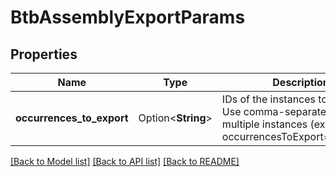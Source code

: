 # BtbAssemblyExportParams

## Properties

Name | Type | Description | Notes
------------ | ------------- | ------------- | -------------
**occurrences_to_export** | Option<**String**> | IDs of the instances to retrieve. Use comma-separated IDs for multiple instances (example: occurrencesToExport=JHK,JHD). | [optional]

[[Back to Model list]](../README.md#documentation-for-models) [[Back to API list]](../README.md#documentation-for-api-endpoints) [[Back to README]](../README.md)


